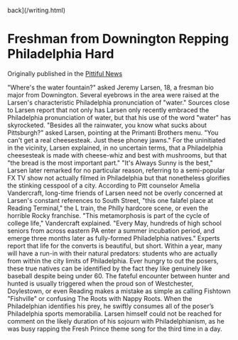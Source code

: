 back](/writing.html)

# Freshman from Downington Repping Philadelphia Hard
Originally published in the [Pittiful News](http://www.pittifulnews.com/)

"Where's the water fountain?" asked Jeremy Larsen, 18, a fresman bio major from Downington. Several eyebrows in the area were raised at the Larsen's characteristic Philadelphia pronunciation of "water." Sources close to Larsen report that not only has Larsen only recently embraced the Philadelphia pronunciation of water, but that his use of the word "water" has skyrocketed.
"Besides all the rainwater, you know what sucks about Pittsburgh?" asked Larsen, pointing at the Primanti Brothers menu. "You can't get a real cheesesteak. Just these phoney jawns."
For the uninitiated in the vicinity, Larsen explained, in no uncertain terms, that a Philadelphia cheesesteak is made with cheese-whiz and best with mushrooms, but that "the bread is the most important part."
"It's Always Sunny is the best," Larsen later remarked for no particular reason, referring to a semi-popular FX TV show not actually filmed in Philadelphia but that nonetheless glorifies the stinking cesspool of a city.
According to Pitt counselor Amelia Vandercraft, long-time friends of Larsen need not be overly concerned at Larsen's constant references to South Street, "this one falafel place at Reading Terminal," the L train, the Philly hardcore scene, or even the horrible Rocky franchise.
"This metamorphosis is part of the cycle of college life," Vandercraft explained. "Every May, hundreds of high school seniors from across eastern PA enter a summer incubation period, and emerge three months later as fully-formed Philadelphia natives."
Experts report that life for the converts is beautiful, but short. Within a year, many will have a run-in with their natural predators: students who are actually from within the city limits of Philadelphia. Ever hungry to out the posers, these true natives can be identified by the fact they like genuinely like baseball despite being under 60. The fateful encounter between hunter and hunted is usually triggered when the proud son of Westchester, Doylestown, or even Reading makes a mistake as simple as calling Fishtown "Fishville" or confusing The Roots with Nappy Roots. When the Philadelphian identifies his prey, he swiftly consumes all of the poser’s Philadelphia sports memorabilia.
Larsen himself could not be reached for comment on the likely duration of his sojourn with Philadelphianism, as he was busy rapping the Fresh Prince theme song for the third time in a day.
